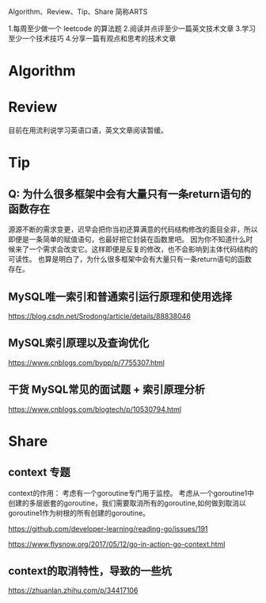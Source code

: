 Algorithm、Review、Tip、Share 简称ARTS

1.每周至少做一个 leetcode 的算法题 2.阅读并点评至少一篇英文技术文章 3.学习至少一个技术技巧 4.分享一篇有观点和思考的技术文章

# Algorithm


# Review
目前在用流利说学习英语口语，英文文章阅读暂缓。

# Tip

## Q: 为什么很多框架中会有大量只有一条return语句的函数存在
源源不断的需求变更，迟早会把你当初还算满意的代码结构修改的面目全非，所以即便是一条简单的赋值语句，也最好把它封装在函数里吧。
因为你不知道什么时候来了一个需求会改变它。这样即便是反复的修改，也不会影响到主体代码结构的可读性。
也算是明白了，为什么很多框架中会有大量只有一条return语句的函数存在。

## MySQL唯一索引和普通索引运行原理和使用选择
https://blog.csdn.net/Srodong/article/details/88838046

## MySQL索引原理以及查询优化
https://www.cnblogs.com/bypp/p/7755307.html

## 干货 MySQL常见的面试题 + 索引原理分析
https://www.cnblogs.com/blogtech/p/10530794.html

# Share

## context 专题

context的作用：
考虑有一个goroutine专门用于监控。
考虑从一个goroutine1中创建的多层嵌套的goroutine，我们需要取消所有的goroutine,如何做到取消以goroutine1作为树根的所有创建的goroutine。

https://github.com/developer-learning/reading-go/issues/191

https://www.flysnow.org/2017/05/12/go-in-action-go-context.html


## context的取消特性，导致的一些坑
https://zhuanlan.zhihu.com/p/34417106
